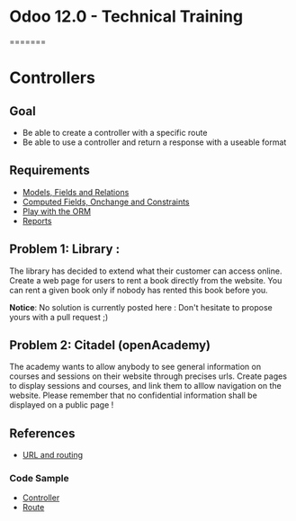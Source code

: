 # Odoo 12.0 - Technical Training
=======
# Controllers

## Goal

* Be able to create a controller with a specific route
* Be able to use a controller and return a response with a useable format

## Requirements

- [Models, Fields and Relations](https://github.com/odoo/technical-training/tree/12.0-01-models)
- [Computed Fields, Onchange and Constraints](https://github.com/odoo/technical-training/tree/12.0-02-fields)
- [Play with the ORM](https://github.com/odoo/technical-training/tree/12.0-09-orm)
- [Reports](https://github.com/odoo/technical-training/tree/12.0-10-reports)

## Problem 1: Library :

The library has decided to extend what their customer can access online. Create a web page for users to rent a book directly from the website. You can
rent a given book only if nobody has rented this book before you.

**Notice**:  No solution is currently posted here : Don't hesitate to propose yours with a pull request ;)

## Problem 2: Citadel (openAcademy)

The academy wants to allow anybody to see general information on courses and sessions on their website through precises urls.  Create pages to display sessions and courses, and link them to alllow navigation on the website.  Please remember that no confidential information shall be displayed on a public page !

## References

* [URL and routing](http://www.odoo.com/documentation/11.0/howtos/website.html#urls-and-routing)

### Code Sample

* [Controller](https://github.com/odoo/odoo/blob/10.0/addons/website_blog/controllers/main.py#L19)
* [Route](https://github.com/odoo/odoo/blob/10.0/addons/website_sale/controllers/main.py#L180)
